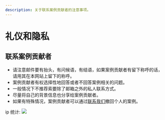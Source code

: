 ```yaml
---
description: 关于联系案例贡献者的注意事项。
---
```


# 礼仪和隐私

## 联系案例贡献者

* 请注意邮件要有抬头，有问候语，有结语，如果案例贡献者有留下称呼的话，请用其在本网站上留下的称呼。
* 案例贡献者有权选择性地回答或者不回答案例相关的问题。
* 一般情况下不推荐索要除了邮箱之外的私人联系方式。
* 尽量将自己的背景信息也分享给案例贡献者。
* 如果有特殊情况，案例贡献者可以通过[联系我们](./#tuan-dui-cheng-yuan)撤回个人的案例。

ip 统计: 
<a href="https://clustrmaps.com/site/1bynh"  title="Visit tracker"><img src="//www.clustrmaps.com/map_v2.png?d=0826DKcvVNCgw5NI1cXM0_69O-1XOWU6xXzQZg7yNsA&cl=ffffff" /></a>